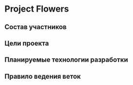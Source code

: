 # Project Flowers
## Состав участников



## Цели проекта 


## Планируемые технологии разработки


## Правило ведения веток
